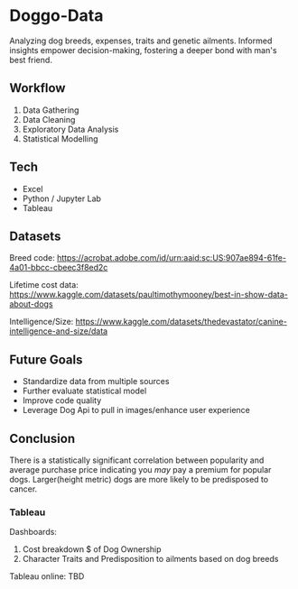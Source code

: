 # Doggo-Data

Analyzing dog breeds, expenses, traits and genetic ailments. Informed insights empower decision-making, fostering a deeper bond with man\'s best friend.


## Workflow

1. Data Gathering 
1. Data Cleaning
1. Exploratory Data Analysis
1. Statistical Modelling

## Tech

- Excel
- Python /  Jupyter Lab
- Tableau

## Datasets

Breed code: https://acrobat.adobe.com/id/urn:aaid:sc:US:907ae894-61fe-4a01-bbcc-cbeec3f8ed2c

Lifetime cost data: https://www.kaggle.com/datasets/paultimothymooney/best-in-show-data-about-dogs

Intelligence/Size: https://www.kaggle.com/datasets/thedevastator/canine-intelligence-and-size/data

## Future Goals

- Standardize data from multiple sources
- Further evaluate statistical model
- Improve code quality
- Leverage Dog Api to pull in images/enhance user experience

## Conclusion

There is a statistically significant correlation between popularity and average purchase price indicating you _may_ pay a premium for popular dogs.
Larger(height metric) dogs are more likely to be predisposed to cancer.

### Tableau

Dashboards:

1. Cost breakdown $ of Dog Ownership
2. Character Traits and Predisposition to ailments based on dog breeds
   
Tableau online: TBD

